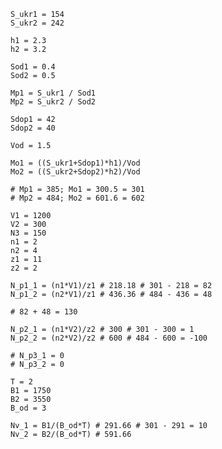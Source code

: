 	S_ukr1 = 154
	S_ukr2 = 242
	
	h1 = 2.3
	h2 = 3.2

	Sod1 = 0.4
	Sod2 = 0.5
	
	Mp1 = S_ukr1 / Sod1
	Mp2 = S_ukr2 / Sod2
	
	Sdop1 = 42
	Sdop2 = 40

	Vod = 1.5

	Mo1 = ((S_ukr1+Sdop1)*h1)/Vod
	Mo2 = ((S_ukr2+Sdop2)*h2)/Vod

	# Mp1 = 385; Mo1 = 300.5 = 301
	# Mp2 = 484; Mo2 = 601.6 = 602

	V1 = 1200
	V2 = 300
	N3 = 150
	n1 = 2
	n2 = 4
	z1 = 11
	z2 = 2

	N_p1_1 = (n1*V1)/z1 # 218.18 # 301 - 218 = 82
	N_p1_2 = (n2*V1)/z1 # 436.36 # 484 - 436 = 48

	# 82 + 48 = 130

	N_p2_1 = (n1*V2)/z2 # 300 # 301 - 300 = 1
	N_p2_2 = (n2*V2)/z2 # 600 # 484 - 600 = -100

	# N_p3_1 = 0
	# N_p3_2 = 0

	T = 2
	B1 = 1750
	B2 = 3550
	B_od = 3

	Nv_1 = B1/(B_od*T) # 291.66 # 301 - 291 = 10
	Nv_2 = B2/(B_od*T) # 591.66
